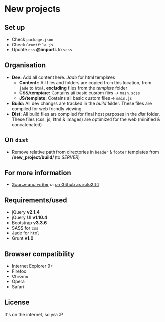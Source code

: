 # New projects

## Set up
- Check `package.json`
- Check `Gruntfile.js`
- Update `css` **@imports** to `scss`

## Organisation
- **Dev:** Add all content here. *Jade* for html templates
  - **Content:**: All files and folders are copied from this location, from `jade` to `html`, **excluding** files from the *template* folder
  - **CSS/template:** Contains all basic custom files -> `main.scss`
  - **JS/template:** Contains all basic custom files -> `main.js`
- **Build:** All dev changes are tracked in the *build* folder. These files are compiled for web friendly viewing.
- **Dist:** All build files are compiled for final host purposes in the *dist* folder. These files (css, js, html & images) are optimized for the web (minified & concatenated)

## On `dist`
- Remove relative path from directories in `header` & `footer` templates from **/new_project/build/** (to *SERVER*)

## For more information
- [Source and writer](http://kenvandamme.be/) or [on Github as solo244](https://github.com/solo244)

## Requirements/used
- jQuery **v2.1.4**
- jQuery UI **v1.10.4**
- Bootstrap **v3.3.6**
- SASS for `css`
- Jade for `html`
- Grunt **v1.0**

## Browser compatibility
- Internet Explorer 9+
- Firefox
- Chrome
- Opera
- Safari

## License
It's on the internet, so yea :P
